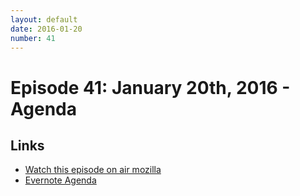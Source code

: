 ```yaml
---
layout: default
date: 2016-01-20
number: 41
---
```


# Episode 41: January 20th, 2016 - Agenda

## Links
* [Watch this episode on air mozilla](https://air.mozilla.org/the-joy-of-coding-episode-41/)
* [Evernote Agenda](https://www.evernote.com/l/AbLYqyzxm5ZD1qO0OMMXgTALrBI8nA5HIF8)
